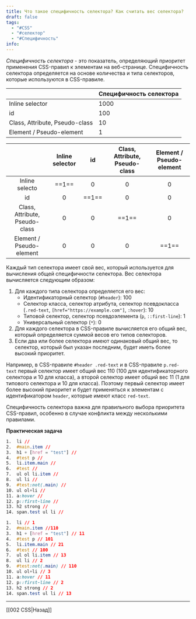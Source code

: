 ```yaml
---
title: Что такое специфичность селектора? Как считать вес селектора?
draft: false
tags:
  - "#CSS"
  - "#селектор"
  - "#Специфичность"
info:
---
```

_Специфичность селектора_ - это показатель, определяющий приоритет применения CSS-правил к элементам на веб-странице. Специфичность селектора определяется на основе количества и типа селекторов, которые используются в CSS-правиле.

|                                | Специфичность селектора |
| ------------------------------ | ----------------------- |
| Inline selector                | 1000                    |
| id                             | 100                     |
| Class, Attribute, Pseudo-class | 10                      |
| Element / Pseudo-element       | 1                       |

|                                | Inline selector |  id   | Class, Attribute, Pseudo-class | Element / Pseudo-element |
| :----------------------------: | :-------------: | :---: | :----------------------------: | :----------------------: |
|         Inline selecto         |      ==1==      |   0   |               0                |            0             |
|               id               |        0        | ==1== |               0                |            0             |
| Class, Attribute, Pseudo-class |        0        |   0   |             ==1==              |            0             |
|    Element / Pseudo-element    |        0        |   0   |               0                |          ==1==           |

Каждый тип селектора имеет свой вес, который используется для вычисления общей специфичности селектора. Вес селектора вычисляется следующим образом:

1. Для каждого типа селектора определяется его вес:
   - Идентификаторный селектор (`#header`): 100
   - Селектор класса, селектор атрибута, селектор псевдокласса (`.red-text`, `[href="https://example.com"]`, `:hover`): 10
   - Типовой селектор, селектор псевдоэлемента (`p`, `::first-line`): 1
   - Универсальный селектор (`*`): 0
2. Для каждого селектора в CSS-правиле вычисляется его общий вес, который определяется суммой весов его типов селекторов.
3. Если два или более селектора имеют одинаковый общий вес, то селектор, который был указан последним, будет иметь более высокий приоритет.

Например, в CSS-правиле `#header .red-text` и в CSS-правиле `p.red-text` первый селектор имеет общий вес 110 (100 для идентификаторного селектора и 10 для класса), а второй селектор имеет общий вес 11 (1 для типового селектора и 10 для класса). Поэтому первый селектор имеет более высокий приоритет и будет применяться к элементам с идентификатором `header`, которые имеют класс `red-text`.

Специфичность селектора важна для правильного выбора приоритета CSS-правил, особенно в случае конфликта между несколькими правилами.

**Практическая задача**

```css
1.  li //
2.  #main.item //
3.  h1 + [href = "test"] //
4.  #test p //
5.  li.item.main //
6.  #test //
7.  ul ol li.item //
8.  ul li //
9.  #test:not(.main) //
10. ul ol+li //
11. a:hover //
12. p::first-line //
13. h2 strong //
14. span.test ul li //
```

```css
1.  li // 1
2.  #main.item //110
3.  h1 + [href = "test"] // 11
4.  #test p // 101
5.  li.item.main // 21
6.  #test // 100
7.  ul ol li.item // 13
8.  ul li // 2
9.  #test:not(.main) // 110
10. ul ol+li // 3
11. a:hover // 11
12. p::first-line // 2
13. h2 strong // 2
14. span.test ul li // 13
```

---

[[002 CSS|Назад]]